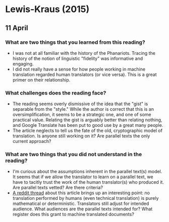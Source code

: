 Lewis-Kraus (2015)
==================

11 April
--------

### What are two things that you learned from this reading?

-   I was not at all familiar with the history of the Phanariots.
    Tracing the history of the notion of linguistic "fidelity" was
    informative and engaging.
-   I did not really have a sense for how people working in machine
    translation regarded human translators (or vice versa). This is a
    great primer on their relationship.

### What challenges does the reading face?

-   The reading seems overly dismissive of the idea that the "gist" is
    separable from the "style." While the author is correct that this is
    an oversimplification, it seems to be a strategic one, and one of
    some practical value. Relating the gist is arguably better than
    relating nothing, and Google Translate has been put to good use by a
    great many people.
-   The article neglects to tell us the fate of the old, cryptographic
    model of translation. Is anyone still working on it? Are parallel
    texts the only current approach?

### What are two things that you did not understand in the reading?

-   I'm curious about the assumptions inherent in the parallel
    text(s) model. It seems that if we allow the translator to learn on
    a parallel text, we have to tacitly trust the work of the
    human translator(s) who produced it. Are parallel texts vetted? Are
    there criteria?
-   [A reddit
    thread](https://reddit.com/r/TranslationStudies/comments/3ca6ql/is_translation_an_art_or_a_math_problem_ny_times/)
    about this article brings up an interesting point: no translation
    performed by humans (even technical translation) is purely
    mathematical or deterministic. Translators still adjust for
    intended audience. What audiences are the parallel texts intended
    for? What register does this grant to machine translated documents?
